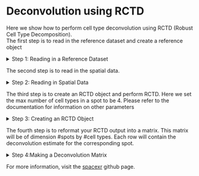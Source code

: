 # Deconvolution using RCTD
Here we show how to perform cell type deconvolution using RCTD (Robust Cell Type Decomposition).\
The first step is to read in the reference dataset and create a reference object

<details>
  <summary>Step 1: Reading in a Reference Dataset </summary>
  
```
###Step 0: Packages
library(spacexr)
library(Matrix)
library(Seurat) 
##download spacexr is not installed
#library(devtools)
#devtools::install_github("dmcable/spacexr", build_vignettes = FALSE)
###STEP 1: Read in reference dataset
#Read in reference
refr = readRDS("liver_met_ref.rds")
#get cell types of reference dataset
cell_types = Idents(refr)
#drop levels 
cell_types = droplevels(cell_types)
#get raw data matrix
count_raw <- refr@assays$RNA@counts
# make reference dataset
reference <- Reference(count_raw, cell_types = cell_types)
```
</details>

The second step is to read in the spatial data.
<details>
  <summary>Step 2: Reading in Spatial Data </summary>
  
```
###STEP 2: Read in spatial data
#Read in seurat data. In practice, use seurat function to read in data
seurat_object = readRDS("liver_met_seurat.rds")
#get counts matrix 
counts = seurat_object@assays$Spatial@counts
#save gene and cell names for later
genes = colnames(counts)
spots = rownames(counts)
#reformat counts matrix to sparse matrix 
counts = as(counts,'sparseMatrix')
#name column and row names
colnames(counts) = genes
rownames(counts) = spots
#get coordinate matrix
coord = GetTissueCoordinates(seurat_object)
#make spatial puck
puck <- SpatialRNA(coord, counts)
```

</details>

The third step is to create an RCTD object and perform RCTD. Here we set the max number of cell types in a spot to be 4. Please refer to the documentation for information on other parameters

<details>
  <summary>Step 3: Creating an RCTD Object </summary>
```
###STEP 3: create an RCTD object
#create an RCTD object. Here we set the max number of cell types in a spot to be 4.
#see documentation for other parameter choices
myRCTD <- create.RCTD(puck, reference, max_cores = 1, UMI_min = 0,MAX_MULTI_TYPES = 4)
#Run RCTD
myRCTD <- run.RCTD(myRCTD, doublet_mode = "multi")
```
</details>

The fourth step is to reformat your RCTD output into a matrix. This matrix will be of dimension #spots by #cell types. Each row will contain the deconvolution estimate for the corresponding spot.

<details>
  <summary>Step 4:Making a Deconvolution Matrix </summary>
``` 
###Step 4: Reformat results into a matrix 
#get unique cell types
CT = unique(cell_types)
#initialize the deconvolution matrix 
deconv_est = matrix(0,nrow(coord),length(CT))
#Column names will be cell types
colnames(deconv_est) = CT
#rownames will be spot names
rownames(deconv_est) = rownames(coord)
#iterate over deconvolution results 
for(j in c(1:length(myRCTD@results))){
  #match cell types found to index of unique cell type vector
  fills = match(myRCTD@results[[j]]$cell_type_list,CT)
  #fill in matrix 
  deconv_est[j,fills] = myRCTD@results[[j]]$sub_weights
  #normalize so that rows sum to 1
  deconv_est[j,] = deconv_est[j,]/sum(deconv_est[j,])
}
```

</details>


For more information, visit the [spacexr](https://github.com/dmcable/spacexr) github page.
